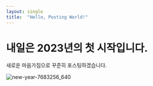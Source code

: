 ```yaml
---
layout: single
title:  "Hello, Posting World!"
---
```


# 내일은 2023년의 첫 시작입니다.

새로운 마음가짐으로 꾸준히 포스팅하겠습니다.

![new-year-7683256_640](C:\project\seehm.github.io\images\2022-12-31-first\new-year-7683256_640.jpg)
